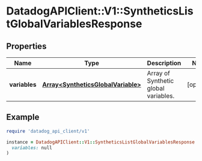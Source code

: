 # DatadogAPIClient::V1::SyntheticsListGlobalVariablesResponse

## Properties

| Name          | Type                                                                     | Description                          | Notes      |
| ------------- | ------------------------------------------------------------------------ | ------------------------------------ | ---------- |
| **variables** | [**Array&lt;SyntheticsGlobalVariable&gt;**](SyntheticsGlobalVariable.md) | Array of Synthetic global variables. | [optional] |

## Example

```ruby
require 'datadog_api_client/v1'

instance = DatadogAPIClient::V1::SyntheticsListGlobalVariablesResponse.new(
  variables: null
)
```
